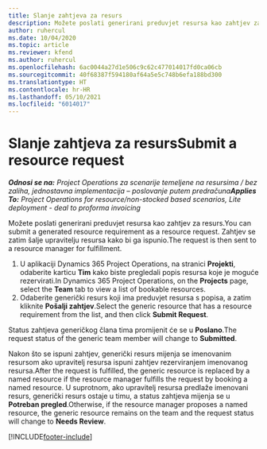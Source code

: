 ```yaml
---
title: Slanje zahtjeva za resurs
description: Možete poslati generirani preduvjet resursa kao zahtjev za resurs. Zahtjev se zatim šalje upravitelju resursa kako bi ga ispunio.
author: ruhercul
ms.date: 10/04/2020
ms.topic: article
ms.reviewer: kfend
ms.author: ruhercul
ms.openlocfilehash: 6ac0044a27d1e506c9c62c477014017fd0ca06cb
ms.sourcegitcommit: 40f68387f594180af64a5e5c748b6efa188bd300
ms.translationtype: HT
ms.contentlocale: hr-HR
ms.lasthandoff: 05/10/2021
ms.locfileid: "6014017"
---
```

# <a name="submit-a-resource-request"></a><span data-ttu-id="6f361-104">Slanje zahtjeva za resurs</span><span class="sxs-lookup"><span data-stu-id="6f361-104">Submit a resource request</span></span>

<span data-ttu-id="6f361-105">_**Odnosi se na:** Project Operations za scenarije temeljene na resursima / bez zaliha, jednostavna implementacija – poslovanje putem predračuna_</span><span class="sxs-lookup"><span data-stu-id="6f361-105">_**Applies To:** Project Operations for resource/non-stocked based scenarios, Lite deployment - deal to proforma invoicing_</span></span>

<span data-ttu-id="6f361-106">Možete poslati generirani preduvjet resursa kao zahtjev za resurs.</span><span class="sxs-lookup"><span data-stu-id="6f361-106">You can submit a generated resource requirement as a resource request.</span></span> <span data-ttu-id="6f361-107">Zahtjev se zatim šalje upravitelju resursa kako bi ga ispunio.</span><span class="sxs-lookup"><span data-stu-id="6f361-107">The request is then sent to a resource manager for fulfillment.</span></span>

1. <span data-ttu-id="6f361-108">U aplikaciji Dynamics 365 Project Operations, na stranici **Projekti**, odaberite karticu **Tim** kako biste pregledali popis resursa koje je moguće rezervirati.</span><span class="sxs-lookup"><span data-stu-id="6f361-108">In Dynamics 365 Project Operations, on the **Projects** page, select the **Team** tab to view a list of bookable resources.</span></span> 
2. <span data-ttu-id="6f361-109">Odaberite generički resurs koji ima preduvjet resursa s popisa, a zatim kliknite **Pošalji zahtjev**.</span><span class="sxs-lookup"><span data-stu-id="6f361-109">Select the generic resource that has a resource requirement from the list, and then click **Submit Request**.</span></span>

<span data-ttu-id="6f361-110">Status zahtjeva generičkog člana tima promijenit će se u **Poslano**.</span><span class="sxs-lookup"><span data-stu-id="6f361-110">The request status of the generic team member will change to **Submitted**.</span></span>

<span data-ttu-id="6f361-111">Nakon što se ispuni zahtjev, generički resurs mijenja se imenovanim resursom ako upravitelj resursa ispuni zahtjev rezerviranjem imenovanog resursa.</span><span class="sxs-lookup"><span data-stu-id="6f361-111">After the request is fulfilled, the generic resource is replaced by a named resource if the resource manager fulfills the request by booking a named resource.</span></span> <span data-ttu-id="6f361-112">U suprotnom, ako upravitelj resursa predlaže imenovani resurs, generički resurs ostaje u timu, a status zahtjeva mijenja se u **Potreban pregled**.</span><span class="sxs-lookup"><span data-stu-id="6f361-112">Otherwise, if the resource manager proposes a named resource, the generic resource remains on the team and the request status will change to **Needs Review**.</span></span>


[!INCLUDE[footer-include](../includes/footer-banner.md)]